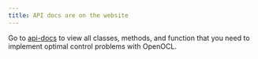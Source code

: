 ```yaml
---
title: API docs are on the website
---
```


Go to [api-docs](../api-docs) to view all classes, methods, and function that you need to implement optimal control problems with OpenOCL.


